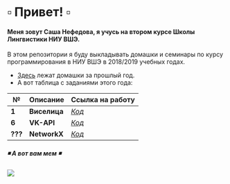 # :white_small_square: Привет! :white_small_square:
#### Меня зовут Саша Нефедова, я учусь на втором курсе Школы Лингвистики НИУ ВШЭ.
В этом репозитории я буду выкладывать домашки и семинары по курсу программирования в НИУ ВШЭ в 2018/2019 учебных годах.
+ [Здесь](https://github.com/runnyquasar/proga) лежат домашки за прошлый год.
+ А вот таблица с заданиями этого года:

| № | Описание | Ссылка на работу |
|---|------|--------|
| __1__ | __Виселица__ | [_Код_](https://github.com/runnyquasar/why_do_i_need_to_name_my_python2018_repository/tree/master/hw)|
| __6__ | __VK-API__ | [_Код_](https://github.com/runnyquasar/why_do_i_need_to_name_my_python2018_repository/blob/master/Homework6.ipynb)|
|__???__| __NetworkX__| [_Код_](https://github.com/runnyquasar/why_do_i_need_to_name_my_python2018_repository/blob/master/GraphsHomework.ipynb)|

##### :black_medium_small_square: А вот вам мем :black_medium_small_square:
![](https://pp.userapi.com/c633926/v633926133/25a78/DP1iacy5ISg.jpg)
